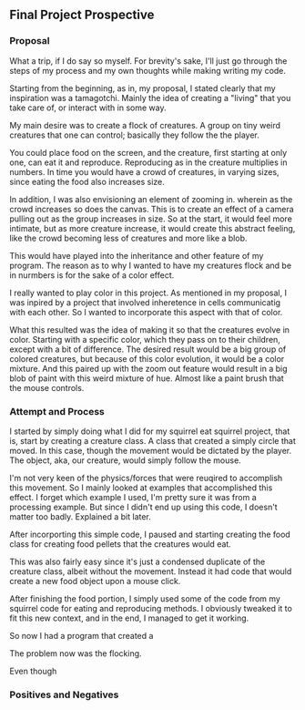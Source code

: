 ## Final Project Prospective

### Proposal

What a trip, if I do say so myself. For brevity's sake, I'll just go through the steps of my process and my own thoughts while making writing my code.

Starting from the beginning, as in, my proposal, I stated clearly that my inspiration was a tamagotchi. Mainly the idea of creating a "living" that you take care of, or interact with in some way.

My main desire was to create a flock of creatures. A group on tiny weird creatures that one can control; basically they follow the the player.

You could place food on the screen, and the creature, first starting at only one, can eat it and reproduce. Reproducing as in the creature multiplies in numbers. In time you would have a crowd of creatures, in varying sizes, since eating the food also increases size.

In addition, I was also envisioning an element of zooming in. wherein as the crowd increases so does the canvas. This is to create an effect of a camera pulling out as the group increases in size. So at the start, it would feel more intimate, but as more creature increase, it would create this abstract feeling, like the crowd becoming less of creatures and more like a blob.

This would have played into the inheritance and other feature of my program. The reason as to why I wanted to have my creatures flock and be in nurmbers is for the sake of a color effect.

I really wanted to play color in this project. As mentioned in my proposal, I was inpired by a project that involved inheretence in cells communicatig with each other. So I wanted to incorporate this aspect with that of color.

What this resulted was the idea of making it so that the creatures evolve in color. Starting with a specific color, which they pass on to their children, except with a bit of difference. The desired result would be a big group of colored creatures, but because of this color evolution, it would be a color mixture. And this paired up with the zoom out feature would result in a big blob of paint with this weird mixture of hue. Almost like a paint brush that the mouse controls.



### Attempt and Process

I started by simply doing what I did for my squirrel eat squirrel project, that is, start by creating a creature class. A class that created a simply circle that moved. In this case, though the movement would be dictated by the player. The object, aka, our creature, would simply follow the mouse.

I'm not very keen of the physics/forces that were reuqired to accomplish this movement. So I mainly looked at examples that accomplished this effect. I forget which example I used, I'm pretty sure it was from a processing example. But since I didn't end up using this code, I doesn't matter too badly. Explained a bit later.

After incorporting this simple code, I paused and starting creating the food class for creating food pellets that the creatures would eat.

This was also fairly easy since it's just a condensed duplicate of the creature class, albeit without the movement. Instead it had code that would create a new food object upon a mouse click. 

After finishing the food portion, I simply used some of the code from my squirrel code for eating and reproducing methods. I obviously tweaked it to fit this new context, and in the end, I managed to get it working.

So now I had a program that created a 

The problem now was the flocking.

Even though

### Positives and Negatives



